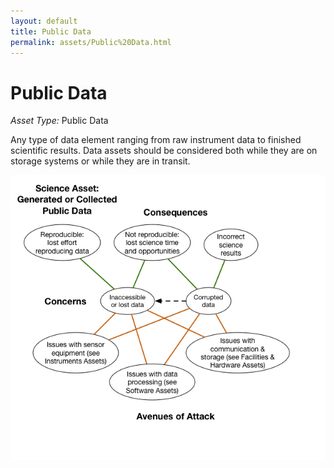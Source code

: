 ```yaml
---
layout: default
title: Public Data
permalink: assets/Public%20Data.html
---
```


# Public Data

*Asset Type:*  Public Data

Any type of data element ranging from raw instrument data to finished scientific results.  Data assets should be considered both while they are on storage systems or while they are in transit.

![Public-Data](../diagrams/Public%20Data.png)